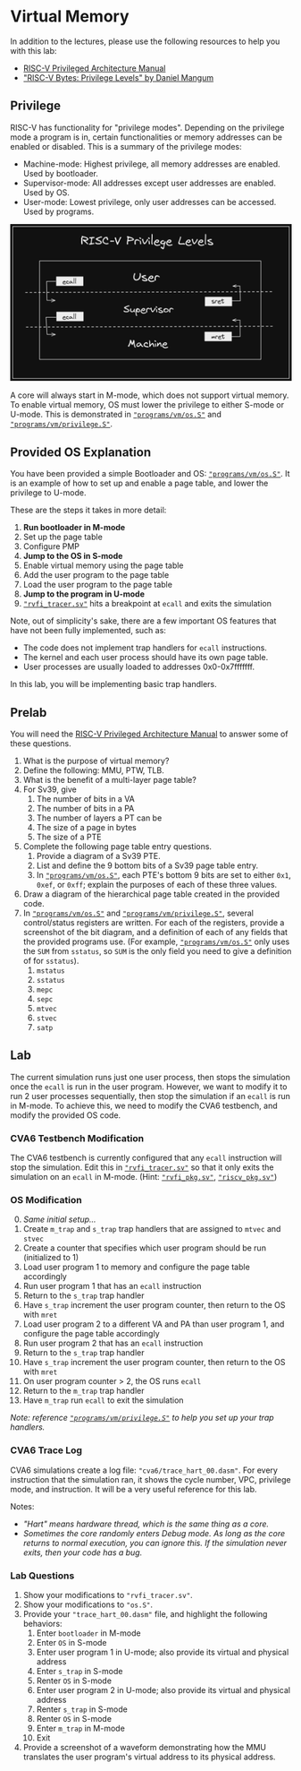 
# Virtual Memory

In addition to the lectures, please use the following resources to help you with this lab:

* [RISC-V Privileged Architecture Manual](https://github.com/riscv/riscv-isa-manual)
* ["RISC-V Bytes: Privilege Levels" by Daniel Mangum](https://danielmangum.com/posts/risc-v-bytes-privilege-levels/)

## Privilege

RISC-V has functionality for "privilege modes". Depending on the privilege mode a program is in, certain functionalities or memory addresses can be enabled or disabled. This is a summary of the privilege modes:

* Machine-mode: Highest privilege, all memory addresses are enabled. Used by bootloader.
* Supervisor-mode: All addresses except user addresses are enabled. Used by OS.
* User-mode: Lowest privilege, only user addresses can be accessed. Used by programs.

[![Privilege Levels](./vm/priv_levels.png)](https://danielmangum.com/posts/risc-v-bytes-privilege-levels/)

A core will always start in M-mode, which does not support virtual memory. To enable virtual memory, OS must lower the privilege to either S-mode or U-mode. This is demonstrated in [`"programs/vm/os.S"`](https://github.com/sifferman/labs-with-cva6/blob/main/programs/vm/os.S) and [`"programs/vm/privilege.S"`](https://github.com/sifferman/labs-with-cva6/blob/main/programs/vm/privilege.S).

## Provided OS Explanation

You have been provided a simple Bootloader and OS: [`"programs/vm/os.S"`](https://github.com/sifferman/labs-with-cva6/blob/main/programs/vm/os.S). It is an example of how to set up and enable a page table, and lower the privilege to U-mode.

These are the steps it takes in more detail:

1. **Run bootloader in M-mode**
2. Set up the page table
3. Configure PMP
4. **Jump to the OS in S-mode**
5. Enable virtual memory using the page table
6. Add the user program to the page table
7. Load the user program to the page table
8. **Jump to the program in U-mode**
9. [`"rvfi_tracer.sv"`](https://github.com/openhwgroup/cva6/blob/ed56dfd77dd977de747947b99714f88b4c4c1300/corev_apu/tb/rvfi_tracer.sv#L74-L77) hits a breakpoint at `ecall` and exits the simulation

Note, out of simplicity's sake, there are a few important OS features that have not been fully implemented, such as:

* The code does not implement trap handlers for `ecall` instructions.
* The kernel and each user process should have its own page table.
* User processes are usually loaded to addresses 0x0-0x7fffffff.

In this lab, you will be implementing basic trap handlers.

## Prelab

You will need the [RISC-V Privileged Architecture Manual](https://github.com/riscv/riscv-isa-manual) to answer some of these questions.

1. What is the purpose of virtual memory?
2. Define the following: MMU, PTW, TLB.
3. What is the benefit of a multi-layer page table?
4. For Sv39, give
    1. The number of bits in a VA
    2. The number of bits in a PA
    3. The number of layers a PT can be
    4. The size of a page in bytes
    5. The size of a PTE
5. Complete the following page table entry questions.
    1. Provide a diagram of a Sv39 PTE.
    2. List and define the 9 bottom bits of a Sv39 page table entry.
    3. In [`"programs/vm/os.S"`](https://github.com/sifferman/labs-with-cva6/blob/main/programs/vm/os.S), each PTE's bottom 9 bits are set to either `0x1`, `0xef`, or `0xff`; explain the purposes of each of these three values.
6. Draw a diagram of the hierarchical page table created in the provided code.
7. In [`"programs/vm/os.S"`](https://github.com/sifferman/labs-with-cva6/blob/main/programs/vm/os.S) and [`"programs/vm/privilege.S"`](https://github.com/sifferman/labs-with-cva6/blob/main/programs/vm/privilege.S), several control/status registers are written. For each of the registers, provide a screenshot of the bit diagram, and a definition of each of any fields that the provided programs use. (For example, [`"programs/vm/os.S"`](https://github.com/sifferman/labs-with-cva6/blob/main/programs/vm/os.S) only uses the `SUM` from `sstatus`, so `SUM` is the only field you need to give a definition of for `sstatus`).
    1. `mstatus`
    2. `sstatus`
    3. `mepc`
    4. `sepc`
    5. `mtvec`
    6. `stvec`
    7. `satp`

## Lab

The current simulation runs just one user process, then stops the simulation once the `ecall` is run in the user program. However, we want to modify it to run 2 user processes sequentially, then stop the simulation if an `ecall` is run in M-mode. To achieve this, we need to modify the CVA6 testbench, and modify the provided OS code.

### CVA6 Testbench Modification

The CVA6 testbench is currently configured that any `ecall` instruction will stop the simulation. Edit this in [`"rvfi_tracer.sv"`](https://github.com/openhwgroup/cva6/blob/ed56dfd77dd977de747947b99714f88b4c4c1300/corev_apu/tb/rvfi_tracer.sv#L74) so that it only exits the simulation on an `ecall` in M-mode. (Hint: [`"rvfi_pkg.sv"`](https://github.com/openhwgroup/cva6/blob/master/corev_apu/tb/rvfi_pkg.sv), [`"riscv_pkg.sv"`](https://github.com/openhwgroup/cva6/blob/master/core/include/riscv_pkg.sv))

### OS Modification

0. *Same initial setup...*
1. Create `m_trap` and `s_trap` trap handlers that are assigned to `mtvec` and `stvec`
2. Create a counter that specifies which user program should be run (initialized to 1)
3. Load user program 1 to memory and configure the page table accordingly
4. Run user program 1 that has an `ecall` instruction
5. Return to the `s_trap` trap handler
6. Have `s_trap` increment the user program counter, then return to the OS with `mret`
7. Load user program 2 to a different VA and PA than user program 1, and configure the page table accordingly
8. Run user program 2 that has an `ecall` instruction
9. Return to the `s_trap` trap handler
10. Have `s_trap` increment the user program counter, then return to the OS with `mret`
11. On user program counter > 2, the OS runs `ecall`
12. Return to the `m_trap` trap handler
13. Have `m_trap` run `ecall` to exit the simulation

*Note: reference [`"programs/vm/privilege.S"`](https://github.com/sifferman/labs-with-cva6/blob/main/programs/vm/privilege.S) to help you set up your trap handlers.*

### CVA6 Trace Log

CVA6 simulations create a log file: `"cva6/trace_hart_00.dasm"`. For every instruction that the simulation ran, it shows the cycle number, VPC, privilege mode, and instruction. It will be a very useful reference for this lab.

Notes:

* *"Hart" means hardware thread, which is the same thing as a core.*
* *Sometimes the core randomly enters Debug mode. As long as the core returns to normal execution, you can ignore this. If the simulation never exits, then your code has a bug.*

### Lab Questions

1. Show your modifications to `"rvfi_tracer.sv"`.
2. Show your modifications to `"os.S"`.
3. Provide your `"trace_hart_00.dasm"` file, and highlight the following behaviors:
    1. Enter `bootloader` in M-mode
    2. Enter `OS` in S-mode
    3. Enter user program 1 in U-mode; also provide its virtual and physical address
    4. Enter `s_trap` in S-mode
    5. Renter `OS` in S-mode
    6. Enter user program 2 in U-mode; also provide its virtual and physical address
    7. Renter `s_trap` in S-mode
    8. Renter `OS` in S-mode
    9. Enter `m_trap` in M-mode
    10. Exit
4. Provide a screenshot of a waveform demonstrating how the MMU translates the user program's virtual address to its physical address.
